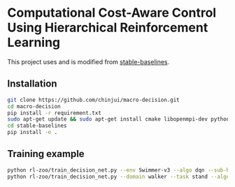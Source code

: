 # Computational Cost-Aware Control Using Hierarchical Reinforcement Learning

This project uses and is modified from [stable-baselines](https://github.com/hill-a/stable-baselines/blob/master/docs/guide/rl_zoo.rst).

## Installation
```bash
git clone https://github.com/chinjui/macro-decision.git
cd macro-decision
pip install -r requirement.txt
sudo apt-get update && sudo apt-get install cmake libopenmpi-dev python3-dev zlib1g-dev
cd stable-baselines
pip install -e .
```

## Training example
```bash
python rl-zoo/train_decision_net.py --env Swimmer-v3 --algo dqn --sub-hidden-sizes 8 256 --sub-policy-costs 1 245 --policy-cost-coef 1e-4
python rl-zoo/train_decision_net.py --domain walker --task stand --algo dqn --sub-policy-costs 1 18.1 --policy-cost-coef 1e-2
```
